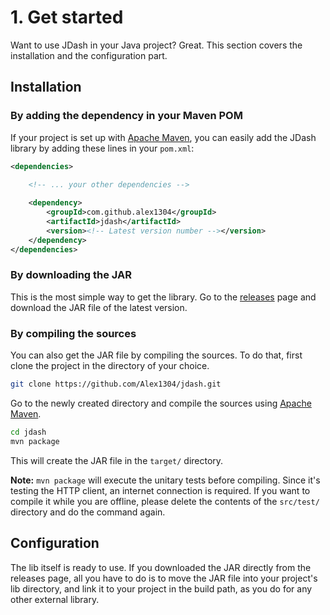 # 1. Get started

Want to use JDash in your Java project? Great. This section covers the installation and the configuration part.

## Installation

### By adding the dependency in your Maven POM

If your project is set up with [Apache Maven](https://maven.apache.org), you can easily add the JDash library by adding these lines in your `pom.xml`:

```xml
<dependencies>

	<!-- ... your other dependencies -->
	
	<dependency>
		<groupId>com.github.alex1304</groupId>
		<artifactId>jdash</artifactId>
		<version><!-- Latest version number --></version>
	</dependency>
</dependencies>
```

### By downloading the JAR

This is the most simple way to get the library. Go to the [releases](https://github.com/Alex1304/jdash/releases) page and download the JAR file of the latest version.

### By compiling the sources

You can also get the JAR file by compiling the sources. To do that, first clone the project in the directory of your choice.

```sh
git clone https://github.com/Alex1304/jdash.git
```

Go to the newly created directory and compile the sources using [Apache Maven](https://maven.apache.org).


```sh
cd jdash
mvn package
```

This will create the JAR file in the `target/` directory.

**Note:** `mvn package` will execute the unitary tests before compiling. Since it's testing the HTTP client, an internet connection is required. If you want to compile it while you are offline, please delete the contents of the `src/test/` directory and do the command again.

## Configuration

The lib itself is ready to use. If you downloaded the JAR directly from the releases page, all you have to do is to move the JAR file into your project's lib directory, and link it to your project in the build path, as you do for any other external library.
